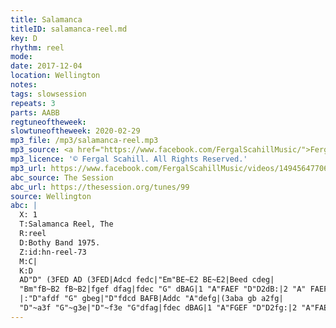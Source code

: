```yaml
---
title: Salamanca
titleID: salamanca-reel.md
key: D
rhythm: reel
mode:
date: 2017-12-04
location: Wellington
notes:
tags: slowsession
repeats: 3
parts: AABB
regtuneoftheweek:
slowtuneoftheweek: 2020-02-29
mp3_file: /mp3/salamanca-reel.mp3
mp3_source: <a href="https://www.facebook.com/FergalScahillMusic/">Fergal Scahill</a>
mp3_licence: '© Fergal Scahill. All Rights Reserved.'
mp3_url: https://www.facebook.com/FergalScahillMusic/videos/1494564770639853/
abc_source: The Session
abc_url: https://thesession.org/tunes/99
source: Wellington
abc: |
  X: 1
  T:Salamanca Reel, The
  R:reel
  D:Bothy Band 1975.
  Z:id:hn-reel-73
  M:C|
  K:D
  AD"D" (3FED AD (3FED|Adcd fedc|"Em"BE~E2 BE~E2|Beed cdeg|
  "Bm"fB~B2 fB~B2|fgef dfag|fdec "G" dBAG|1 "A"FAEF "D"D2dB:|2 "A" FAEF "D"D2fg||
  |:"D"afdf "G" gbeg|"D"fdcd BAFB|Addc "A"defg|(3aba gb a2fg|
  "D"~a3f "G"~g3e|"D"~f3e "G"dfag|fdec dBAG|1 "A"FGEF "D"D2fg:|2 "A"FAEF "D"D2dB||
---
```

